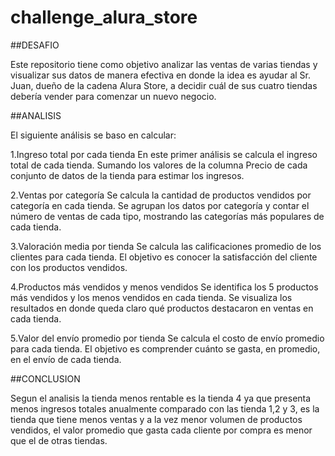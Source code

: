# challenge_alura_store

##DESAFIO

Este repositorio tiene como objetivo analizar las ventas de varias tiendas y visualizar sus datos de manera efectiva en donde la idea es ayudar al Sr. Juan, dueño de la cadena Alura Store, a decidir cuál de sus cuatro tiendas debería vender para comenzar un nuevo negocio.

##ANALISIS

El siguiente análisis se baso en calcular:

1.Ingreso total por cada tienda En este primer análisis se calcula el ingreso total de cada tienda. Sumando los valores de la columna Precio de cada conjunto de datos de la tienda para estimar los ingresos.

2.Ventas por categoría Se calcula la cantidad de productos vendidos por categoría en cada tienda. Se agrupan los datos por categoría y contar el número de ventas de cada tipo, mostrando las categorías más populares de cada tienda.

3.Valoración media por tienda Se calcula las calificaciones promedio de los clientes para cada tienda. El objetivo es conocer la satisfacción del cliente con los productos vendidos.

4.Productos más vendidos y menos vendidos Se identifica los 5 productos más vendidos y los menos vendidos en cada tienda. Se visualiza los resultados en donde queda claro qué productos destacaron en ventas en cada tienda.

5.Valor del envío promedio por tienda Se calcula el costo de envío promedio para cada tienda. El objetivo es comprender cuánto se gasta, en promedio, en el envío de cada tienda.

##CONCLUSION

Segun el analisis la tienda menos rentable es la tienda 4 ya que presenta menos ingresos totales anualmente comparado con las tienda 1,2 y 3, es la tienda que tiene menos ventas y a la vez menor volumen de productos vendidos, el valor promedio que gasta cada cliente por compra es menor que el de otras tiendas.
